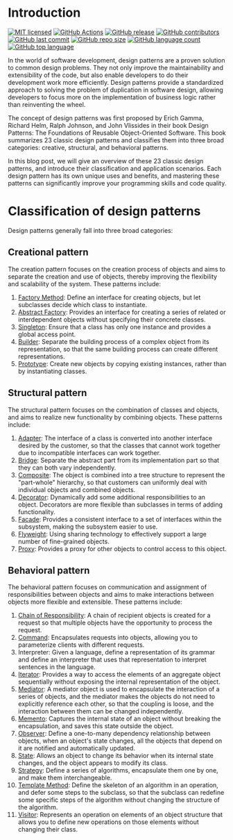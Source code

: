 # Introduction

[![MIT licensed](https://img.shields.io/badge/license-MIT-blue.svg)](https://github.com/Tangtang1997/DesignPatterns/edit/master/LICENSE)
[![GitHub Actions](https://github.com/Tangtang1997/DesignPatterns/workflows/.NET/badge.svg)](https://github.com/Tangtang1997/DesignPatterns/actions)
[![GitHub release](https://img.shields.io/github/release/Tangtang1997/DesignPatterns.svg)](https://github.com/Tangtang1997/DesignPatterns/releases)
[![GitHub contributors](https://img.shields.io/github/contributors/Tangtang1997/DesignPatterns.svg)](https://github.com/Tangtang1997/DesignPatterns/graphs/contributors)
[![GitHub last commit](https://img.shields.io/github/last-commit/Tangtang1997/DesignPatterns.svg)](https://github.com/Tangtang1997/DesignPatterns/commits/master)
[![GitHub repo size](https://img.shields.io/github/repo-size/Tangtang1997/DesignPatterns.svg)](https://github.com/Tangtang1997/DesignPatterns)
[![GitHub language count](https://img.shields.io/github/languages/count/Tangtang1997/DesignPatterns.svg)](https://github.com/Tangtang1997/DesignPatterns)
[![GitHub top language](https://img.shields.io/github/languages/top/Tangtang1997/DesignPatterns.svg)](https://github.com/Tangtang1997/DesignPatterns)

In the world of software development, design patterns are a proven solution to common design problems. They not only improve the maintainability and extensibility of the code, but also enable developers to do their development work more efficiently. Design patterns provide a standardized approach to solving the problem of duplication in software design, allowing developers to focus more on the implementation of business logic rather than reinventing the wheel.

The concept of design patterns was first proposed by Erich Gamma, Richard Helm, Ralph Johnson, and John Vlissides in their book Design Patterns: The Foundations of Reusable Object-Oriented Software. This book summarizes 23 classic design patterns and classifies them into three broad categories: creative, structural, and behavioral patterns.

In this blog post, we will give an overview of these 23 classic design patterns, and introduce their classification and application scenarios. Each design pattern has its own unique uses and benefits, and mastering these patterns can significantly improve your programming skills and code quality.

# Classification of design patterns
Design patterns generally fall into three broad categories:

## Creational pattern
The creation pattern focuses on the creation process of objects and aims to separate the creation and use of objects, thereby improving the flexibility and scalability of the system. These patterns include:

1. [Factory Method](./doc/01-CreationMode/01-FactoryMethodPattern.md): Define an interface for creating objects, but let subclasses decide which class to instantiate.
2. [Abstract Factory](./doc/01-CreationMode/02-AbstractFactoryPattern.md): Provides an interface for creating a series of related or interdependent objects without specifying their concrete classes.
3. [Singleton](./doc/01-CreationMode/03-SingletonPattern.md): Ensure that a class has only one instance and provides a global access point.
4. [Builder](./doc/01-CreationMode/04-BuilderPattern.md): Separate the building process of a complex object from its representation, so that the same building process can create different representations.
5. [Prototype](./doc/01-CreationMode/05-ProtoTypePattern.md): Create new objects by copying existing instances, rather than by instantiating classes.

## Structural pattern
The structural pattern focuses on the combination of classes and objects, and aims to realize new functionality by combining objects. These patterns include:

1. [Adapter](./doc/02-StructureMode/01-AdapterPattern.md): The interface of a class is converted into another interface desired by the customer, so that the classes that cannot work together due to incompatible interfaces can work together.
2. [Bridge](./doc/02-StructureMode/02-BridgePattern.md): Separate the abstract part from its implementation part so that they can both vary independently.
3. [Composite](./doc/02-StructureMode/03-CompositePattern.md): The object is combined into a tree structure to represent the "part-whole" hierarchy, so that customers can uniformly deal with individual objects and combined objects.
4. [Decorator](./doc/02-StructureMode/04-DecoratorPattern.md): Dynamically add some additional responsibilities to an object. Decorators are more flexible than subclasses in terms of adding functionality.
5. [Facade](./doc/02-StructureMode/05-FacadePattern.md): Provides a consistent interface to a set of interfaces within the subsystem, making the subsystem easier to use.
6. [Flyweight](./doc/02-StructureMode/06-FlyweightPattern.md): Using sharing technology to effectively support a large number of fine-grained objects.
7. [Proxy](./doc/02-StructureMode/07-ProxyPattern.md): Provides a proxy for other objects to control access to this object.

## Behavioral pattern
The behavioral pattern focuses on communication and assignment of responsibilities between objects and aims to make interactions between objects more flexible and extensible. These patterns include:

1. [Chain of Responsibility](./doc/03-BehavioralMode/01-ChainOfResponsibilityPattern.md): A chain of recipient objects is created for a request so that multiple objects have the opportunity to process the request.
2. [Command](./doc/03-BehavioralMode/02-CommandPattern.md): Encapsulates requests into objects, allowing you to parameterize clients with different requests.
3. Interpreter: Given a language, define a representation of its grammar and define an interpreter that uses that representation to interpret sentences in the language.
4. [Iterator](./doc/03-BehavioralMode/04-IteratorPattern.md): Provides a way to access the elements of an aggregate object sequentially without exposing the internal representation of the object.
5. [Mediator](./doc/03-BehavioralMode/05-MediatorPattern.md): A mediator object is used to encapsulate the interaction of a series of objects, and the mediator makes the objects do not need to explicitly reference each other, so that the coupling is loose, and the interaction between them can be changed independently.
6. [Memento](./doc/03-BehavioralMode/06-MementoPattern.md): Captures the internal state of an object without breaking the encapsulation, and saves this state outside the object.
7. [Observer](./doc/03-BehavioralMode/07-ObserverPattern.md): Define a one-to-many dependency relationship between objects, when an object's state changes, all the objects that depend on it are notified and automatically updated.
8. [State](./doc/03-BehavioralMode/08-StatePattern.md): Allows an object to change its behavior when its internal state changes, and the object appears to modify its class.
9. [Strategy](./doc/03-BehavioralMode/09-StrategyPattern.md): Define a series of algorithms, encapsulate them one by one, and make them interchangeable.
10. [Template Method](./doc/03-BehavioralMode/10-TemplateMethodPattern.md): Define the skeleton of an algorithm in an operation, and defer some steps to the subclass, so that the subclass can redefine some specific steps of the algorithm without changing the structure of the algorithm.
11. [Visitor](./doc/03-BehavioralMode/11-VisitorPattern.md): Represents an operation on elements of an object structure that allows you to define new operations on those elements without changing their class.
